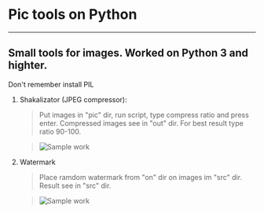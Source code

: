# Pic tools on Python
---------------------
## Small tools for images. Worked on Python 3 and highter.
Don't remember install PIL 

1. Shakalizator (JPEG compressor):
    > Put images in "pic" dir, run script, type compress ratio and press enter. Compressed images see in "out" dir.
    For best result type ratio 90-100.
    
    >![Sample work](https://specialbotdata.000webhostapp.com/pic_git/shakal.gif)
    
 2. Watermark
    > Place ramdom watermark from "on" dir on images im "src" dir. Result see in "src" dir.
    
    >![Sample work](https://specialbotdata.000webhostapp.com/pic_git/watermark.gif)


